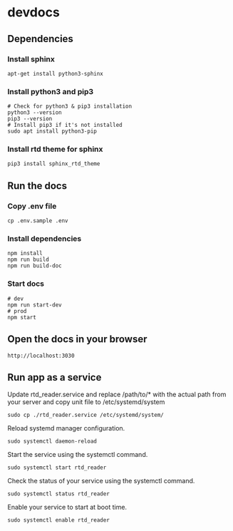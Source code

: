 # devdocs

## Dependencies

### Install sphinx

    apt-get install python3-sphinx

### Install python3 and pip3

    # Check for python3 & pip3 installation
    python3 --version
    pip3 --version
    # Install pip3 if it's not installed
    sudo apt install python3-pip

### Install rtd theme for sphinx

    pip3 install sphinx_rtd_theme

## Run the docs

### Copy .env file

    cp .env.sample .env

### Install dependencies

    npm install
    npm run build
    npm run build-doc

### Start docs

    # dev
    npm run start-dev
    # prod
    npm start

## Open the docs in your browser

    http://localhost:3030

## Run app as a service

Update rtd_reader.service and replace /path/to/* with the actual path from your server
and copy unit file to /etc/systemd/system

    sudo cp ./rtd_reader.service /etc/systemd/system/

Reload systemd manager configuration.

    sudo systemctl daemon-reload

Start the service using the systemctl command.

    sudo systemctl start rtd_reader

Check the status of your service using the systemctl command.

    sudo systemctl status rtd_reader

Enable your service to start at boot time.

    sudo systemctl enable rtd_reader
